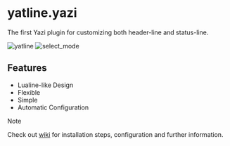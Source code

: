 # yatline.yazi
The first Yazi plugin for customizing both header-line and status-line.

![yatline](https://github.com/imsi32/yatline.yazi/assets/81227251/dade37fb-e258-478d-8c8e-f6224f0f31c5)
![select_mode](https://github.com/imsi32/yatline.yazi/assets/81227251/2a624fb4-7154-45ae-bbb3-81c8f6836972)

## Features
- Lualine-like Design
- Flexible
- Simple
- Automatic Configuration

> [!NOTE]
> Check out [wiki](https://github.com/imsi32/yatline.yazi/wiki) for installation steps, configuration and further information.
